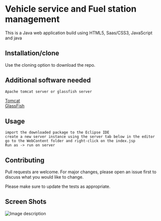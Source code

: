 # Vehicle service and Fuel station management

This is a Java web application build using HTML5, Saas/CSS3, JavaScript and java 

## Installation/clone

Use the cloning option to download the repo.

## Additional software needed

```bash
Apache tomcat server or glassfish server
```
[Tomcat](https://tomcat.apache.org/download-80.cgi)\
[GlassFish](https://javaee.github.io/glassfish/download)

## Usage

```
import the downloaded package to the Eclipse IDE
create a new server instance using the server tab below in the editor
go to the WebContent folder and right-click on the index.jsp
Run as -> run on server
```

## Contributing
Pull requests are welcome. For major changes, please open an issue first to discuss what you would like to change.

Please make sure to update the tests as appropriate.

## Screen Shots
![Image description](https://mysliit-my.sharepoint.com/personal/it19120812_my_sliit_lk/Documents/OOP/screenShots/ss1.PNG)

